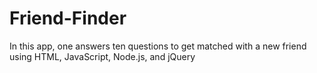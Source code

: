 # Friend-Finder
In this app, one answers ten questions to get matched with a new friend using HTML, JavaScript, Node.js, and jQuery